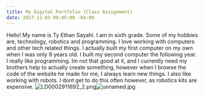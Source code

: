 ```yaml
---
title: My Digital Portfolio (Class Assignment)
date: 2017-11-03 09:45:00 -04:00
---
```


Hello! My name is Ty Ethan Sayahi. I am in sixth grade. Some of my hobbies are, technology, robotics and programming. I love working with computers and other tech related things. I actually built my first computer on my own when I was only 9 years old. I built my second computer the following year. I really like programming. Im not that good at it, and I currently need my brothers help to actually create something, however when I browse the code of the website he made for me, I always learn new things. I also like working with robots. I dont get to do this often however, as robotics kits are expensive.
![LD0002911692_2.png](/uploads/LD0002911692_2.png)![unnamed.jpg](/uploads/unnamed.jpg)